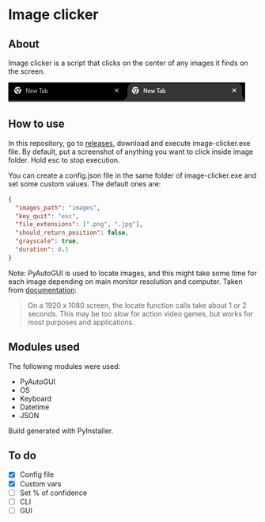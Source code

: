 # Image clicker

## About

Image clicker is a script that clicks on the center of any images it finds on the screen.

![Image Clicker](.github/preview.gif)

## How to use

In this repository, go to [releases](https://github.com/bernardovazm/image-clicker/releases), download and execute image-clicker.exe file. By default, put a screenshot of anything you want to click inside image folder. Hold esc to stop execution.

You can create a config.json file in the same folder of image-clicker.exe and set some custom values. The default ones are:

```json
{
  "images_path": "images",
  "key_quit": "esc",
  "file_extensions": [".png", ".jpg"],
  "should_return_position": false,
  "grayscale": true,
  "duration": 0.1
}
```

Note: PyAutoGUI is used to locate images, and this might take some time for each image depending on main monitor resolution and computer. Taken from [documentation](https://pyautogui.readthedocs.io/en/latest/screenshot.html#the-screenshot-function):

> On a 1920 x 1080 screen, the locate function calls take about 1 or 2 seconds. This may be too slow for action video games, but works for most purposes and applications.

## Modules used

The following modules were used:

- PyAutoGUI
- OS
- Keyboard
- Datetime
- JSON

Build generated with PyInstaller.

## To do

- [x] Config file
- [x] Custom vars
- [ ] Set % of confidence
- [ ] CLI
- [ ] GUI
